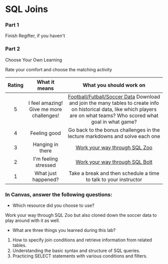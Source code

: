 # SQL Joins

### Part 1

Finish Regifter, if you haven't

### Part 2

Choose Your Own Learning

Rate your comfort and choose the matching activity

| Rating |              What it means               |                                                                                                               What you should work on                                                                                                               |
| :----: | :--------------------------------------: | :-------------------------------------------------------------------------------------------------------------------------------------------------------------------------------------------------------------------------------------------------: |
|   5    | I feel amazing! Give me more challenges! | [Football/Futball/Soccer Data](https://github.com/jokecamp/FootballData/tree/master/openFootballData) Download and join the many tables to create info on historical data, like which players are on what teams? Who scored what goal in what game? |
|   4    |               Feeling good               |                                                                                     Go back to the bonus challenges in the lecture markdowns and solve each one                                                                                     |
|   3    |             Hanging in there             |                                                                                                 [Work your way through SQL Zoo](https://sqlzoo.net)                                                                                                 |
|   2    |           I'm feeling stressed           |                                                                                                [Work your way through SQL Bolt](https://sqlbolt.com)                                                                                                |
|   1    |           What just happened?            |                                                                                          Take a break and then schedule a time to talk to your instructor                                                                                           |

### In Canvas, answer the following questions:

- Which resource did you choose to use?

Work your way through SQL Zoo but also cloned down the soccer data to play around with it as well. 

- What are three things you learned during this lab?

1. How to specify join conditions and retrieve information from related tables.
2. Understanding the basic syntax and structure of SQL queries.
3. Practicing SELECT statements with various conditions and filters.
